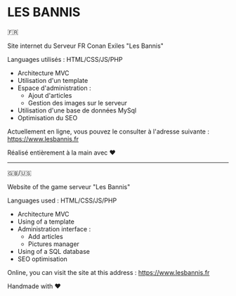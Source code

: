 # LES BANNIS

🇫🇷

Site internet du Serveur FR Conan Exiles "Les Bannis"

Languages utilisés : HTML/CSS/JS/PHP

 - Architecture MVC
 - Utilisation d'un template
 - Espace d'administration :
      - Ajout d'articles
      - Gestion des images sur le serveur
 - Utilisation d'une base de données MySql
 - Optimisation du SEO

Actuellement en ligne, vous pouvez le consulter à l'adresse suivante :
https://www.lesbannis.fr

Réalisé entièrement à la main avec ❤️

---

🇬🇧/🇺🇸

Website of the game serveur "Les Bannis"

Languages used : HTML/CSS/JS/PHP

 - Architecture MVC
 - Using of a template 
 - Administration interface :
      - Add articles
      - Pictures manager
 - Using of a SQL database
 - SEO optimisation

Online, you can visit the site at this address :
https://www.lesbannis.fr

Handmade with ❤️